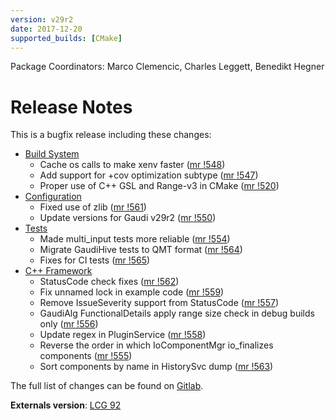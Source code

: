 ```yaml
---
version: v29r2
date: 2017-12-20
supported_builds: [CMake]
---
```

Package Coordinators: Marco Clemencic, Charles Leggett, Benedikt Hegner

# Release Notes

This is a bugfix release including these changes:

*   [Build System](https://gitlab.cern.ch/gaudi/Gaudi/merge_requests?label_name%5B%5D=build+system&milestone_title=v29r2&scope=all&state=merged)
    *   Cache os calls to make xenv faster ([mr !548](https://gitlab.cern.ch/gaudi/Gaudi/merge_requests/548))
    *   Add support for +cov optimization subtype ([mr !547](https://gitlab.cern.ch/gaudi/Gaudi/merge_requests/547))
    *   Proper use of C++ GSL and Range-v3 in CMake ([mr !520](https://gitlab.cern.ch/gaudi/Gaudi/merge_requests/520))
*   [Configuration](https://gitlab.cern.ch/gaudi/Gaudi/merge_requests?label_name%5B%5D=configuration&milestone_title=v29r2&scope=all&state=merged)
    *   Fixed use of zlib ([mr !561](https://gitlab.cern.ch/gaudi/Gaudi/merge_requests/561))
    *   Update versions for Gaudi v29r2 ([mr !550](https://gitlab.cern.ch/gaudi/Gaudi/merge_requests/550))
*   [Tests](https://gitlab.cern.ch/gaudi/Gaudi/merge_requests?label_name%5B%5D=tests&milestone_title=v29r2&scope=all&state=merged)
    *   Made multi_input tests more reliable ([mr !554](https://gitlab.cern.ch/gaudi/Gaudi/merge_requests/554))
    *   Migrate GaudiHive tests to QMT format ([mr !564](https://gitlab.cern.ch/gaudi/Gaudi/merge_requests/564))
    *   Fixes for CI tests ([mr !565](https://gitlab.cern.ch/gaudi/Gaudi/merge_requests/565))
*   [C++ Framework](https://gitlab.cern.ch/gaudi/Gaudi/merge_requests?label_name%5B%5D=C%2B%2B+framework&milestone_title=v29r2&scope=all&state=merged)
    *   StatusCode check fixes ([mr !562](https://gitlab.cern.ch/gaudi/Gaudi/merge_requests/562))
    *   Fix unnamed lock in example code ([mr !559](https://gitlab.cern.ch/gaudi/Gaudi/merge_requests/559))
    *   Remove IssueSeverity support from StatusCode ([mr !557](https://gitlab.cern.ch/gaudi/Gaudi/merge_requests/557))
    *   GaudiAlg FunctionalDetails apply range size check in debug builds only ([mr !556](https://gitlab.cern.ch/gaudi/Gaudi/merge_requests/556))
    *   Update regex in PluginService ([mr !558](https://gitlab.cern.ch/gaudi/Gaudi/merge_requests/558))
    *   Reverse the order in which IoComponentMgr io_finalizes components ([mr !555](https://gitlab.cern.ch/gaudi/Gaudi/merge_requests/555))
    *   Sort components by name in HistorySvc dump ([mr !563](https://gitlab.cern.ch/gaudi/Gaudi/merge_requests/563))

The full list of changes can be found on [Gitlab](https://gitlab.cern.ch/gaudi/Gaudi/merge_requests?milestone_title=v29r2&scope=all&state=merged).

**Externals version**: [LCG 92](http://lcginfo.cern.ch/release/92/)
